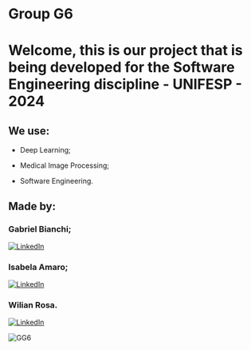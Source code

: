 # Group G6 

# Welcome, this is our project that is being developed for the Software Engineering discipline - UNIFESP - 2024

<!-- Este é um comentário em Markdown
![image](https://user-images.githubusercontent.com/77756047/211304452-220fedf0-f91b-490f-8a65-a60ce860bc5c.png) -->

## We use:

* Deep Learning;

* Medical Image Processing;

* Software Engineering.

## Made by:

### Gabriel Bianchi;
[![LinkedIn](https://img.icons8.com/color/48/000000/linkedin.png)](https://www.linkedin.com/in/gabriel-bianchis/)

### Isabela Amaro;
[![LinkedIn](https://img.icons8.com/color/48/000000/linkedin.png)](https://www.linkedin.com/in/isabela-amarocd/)

### Wilian Rosa.
[![LinkedIn](https://img.icons8.com/color/48/000000/linkedin.png)](https://www.linkedin.com/in/wiliam-rosa/)

![GG6](https://github.com/IsabelaAmaroh/G6./assets/86272548/3086ed98-a12a-4109-8e55-4b812d3150dc)


